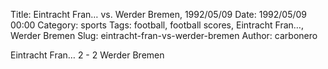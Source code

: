 Title: Eintracht Fran… vs. Werder Bremen, 1992/05/09
Date: 1992/05/09 00:00
Category: sports
Tags: football, football scores, Eintracht Fran…, Werder Bremen
Slug: eintracht-fran-vs-werder-bremen
Author: carbonero


Eintracht Fran… 2 - 2 Werder Bremen
